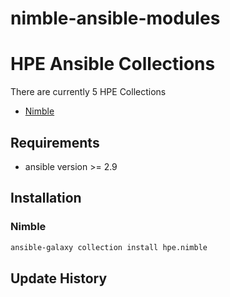 # nimble-ansible-modules

# HPE Ansible Collections

There are currently 5 HPE Collections
* [Nimble](https://galaxy.ansible.com/hpe/nimble)

## Requirements
- ansible version >= 2.9

## Installation
### Nimble
```bash
ansible-galaxy collection install hpe.nimble
```
## Update History
